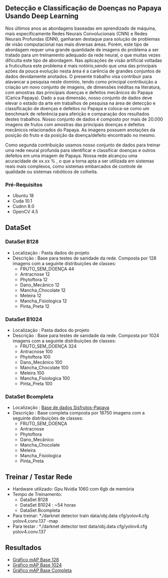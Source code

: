 ## Detecção e Classificação de Doenças no Papaya Usando Deep Learning
Nos últimos anos as abordagens baseadas em aprendizado de máquina, mais especificamente Redes Neurais Convolucionais (CNN) e Redes Neurais Profundas (DNN), ganharam destaque para solução de problemas de visão computacional nas mais diversas áreas. Porém, este tipo de abordagem requer uma grande quantidade de imagens do problema a ser tratado para um treinamento adequado da rede neural, o que muitas vezes dificulta este tipo de abordagem. Nas aplicações de visão artificial voltadas a fruticultura este problema é mais notório,sendo que uma das principais azões da pouca evolução nesta área é a carência de grandes conjuntos de dados devidamente anotados. O presente trabalho visa contribuir para alavancar a pesquisa neste domínio, tendo como principal contribuição a criação um novo conjunto de imagens, de dimensões inéditas na literatura, com amostras das principais doenças e defeitos mecânicos do Papaya (Carica Papaya).  Dado a sua dimensão, nosso conjunto de dados deve elevar o estado da arte em trabalhos de pesquisa na área de detecção e classificação de doenças e defeitos no Papaya e coloca-se como um benchmark de referência para aferição e comparação dos resultados destes trabalhos. Nosso conjunto de dados é composto por mais de 20.000 imagens de frutos com amostras das principais doenças e defeitos mecânicos relacionados do Papaya. As imagens possuem anotações da posição do fruto e da posição da doença/defeito encontrado no mesmo.

Como segunda contribuição usamos nosso conjunto de dados para treinar uma rede neural profunda para identificar e classificar doenças e outros defeitos em uma imagem de Papaya. Nossa rede alcançou uma acuracidade de xx.xx % , o que a torna apta a ser utilizada em sistemas reais mais complexos, como sistemas embarcados de controle de qualidade ou sistemas robóticos de colheita.

### Pré-Requisitos
- Ubuntu 18
- Cuda 10.1
- Cudnn 8.0
- OpenCV 4.5

## DataSet
### DataSet B128 
- Localização : Pasta dados do projeto
- Descrição   : Base para testes de sanidade da rede. Composta por 128 imagens com a seguinte distribuições de classes:
  * FRUTO_SEM_DOENÇA 	  44
  * Antracnose		        12  
  * Phytoftora		        12	
  * Dano_Mecânico		     12
  * Mancha_Chocolate	   12	
  * Meleira			          12
  * Mancha_Fisiologica  12
  * Pinta_Preta		       12

### DataSet B1024
- Localização : Pasta dados do projeto
- Descrição   : Base para testes de sanidade da rede. Composta por 1024 imagens com a seguinte distribuições de classes:
  * FRUTO_SEM_DOENÇA 	  324
  * Antracnose		        100
  * Phytoftora		        100	 
  * Dano_Mecânico		     100
  * Mancha_Chocolate	   100	
  * Meleira			          100
  * Mancha_Fisiologica  100
  * Pinta_Preta		       100
  
### DataSet Bcompleta
- Localização : [Base de dados Sisfrutos-Papaya](https://drive.google.com/drive/folders/10fuLRYK2NFqAo6TMYYjl8ulD7OdlVvZ5)
- Descrição   : Base completa composta por 18750 imagens com a seguinte distribuições de classes:
  * FRUTO_SEM_DOENÇA 	  
  * Antracnose		        
  * Phytoftora		        
  * Dano_Mecânico		     
  * Mancha_Chocolate	   
  * Meleira			          
  * Mancha_Fisiologica 
  * Pinta_Preta		       

## Treinar / Testar Rede
- Hardware utilizado: Gpu Nvidia 1060 com 6gb de memória
- Tempo de Treinamento: 
  * DataSet B128
  * DataSet B1024 : ~54 horas
  * DataSet Bcompleta
- Para treinar: 
*./darknet detector train data/obj.data cfg/yolov4.cfg yolov4.conv.137 -map
- Para testar : 
*./darknet detector test data/obj.data cfg/yolov4.cfg yolov4.conv.137 

## Resultados
- [Gráfico mAP Base 128](results/chartb128.png)
- [Gráfico mAP Base 1024](results/chart.png)
- [Gráfico mAP Base Completa](results/chartCompleta.png)
